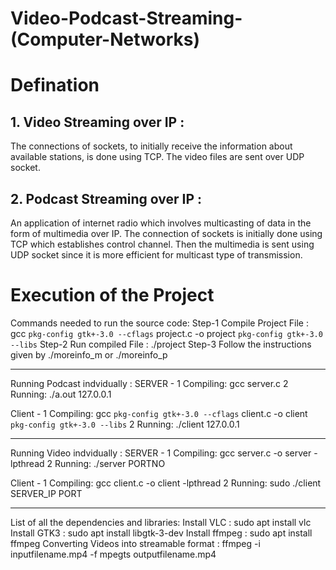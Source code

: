 # Video-Podcast-Streaming- (Computer-Networks)

# Defination #
## 1. Video Streaming over IP : ## 
The connections of sockets, to initially receive the information about available stations, is done using TCP. The video files are sent over UDP socket.
## 2. Podcast Streaming over IP : ##
An application of internet radio which involves multicasting of data in the form of multimedia over IP. The connection of sockets is initially done using TCP which establishes control channel. Then the multimedia is sent using UDP socket since it is more efficient for multicast type of transmission.

# Execution of the Project
Commands needed to run the source code:
Step-1 Compile Project File : gcc `pkg-config gtk+-3.0 --cflags` project.c -o project `pkg-config gtk+-3.0 --libs`
Step-2 Run compiled File : ./project
Step-3 Follow the instructions given by ./moreinfo_m or ./moreinfo_p
*******************************************************************************************************************
Running Podcast  indvidually : 
SERVER -
1 Compiling: gcc server.c
2 Running: ./a.out 127.0.0.1

Client -
1 Compiling: gcc `pkg-config gtk+-3.0 --cflags` client.c -o client `pkg-config gtk+-3.0 --libs`
2 Running: ./client 127.0.0.1
*******************************************************************************************************************
Running Video indvidually : 
SERVER -
1 Compiling: gcc server.c -o server -lpthread
2 Running: ./server PORTNO

Client -
1 Compiling: gcc client.c -o client -lpthread
2 Running: sudo ./client SERVER_IP PORT

*******************************************************************************************************************
List of all the dependencies and libraries:
Install VLC : sudo apt install vlc
Install GTK3 : sudo apt install libgtk-3-dev
Install ffmpeg : sudo apt install ffmpeg
Converting Videos into streamable format : ffmpeg -i inputfilename.mp4 -f mpegts outputfilename.mp4
